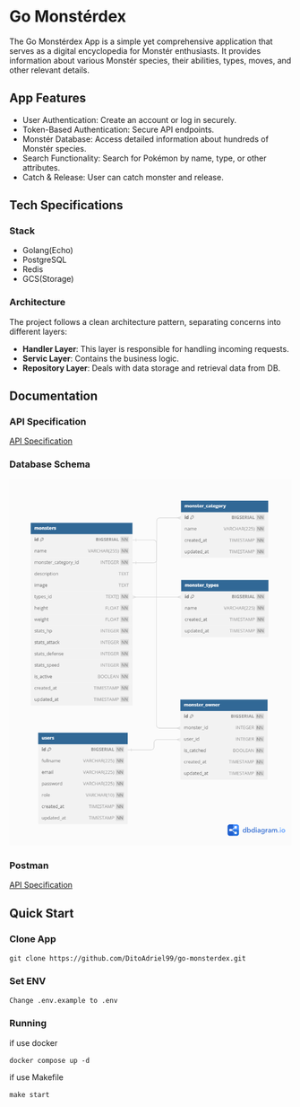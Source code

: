 # Go Monstérdex
The Go Monstérdex App is a simple yet comprehensive application that serves as a digital encyclopedia for Monstér enthusiasts. It provides information about various Monstér species, their abilities, types, moves, and other relevant details.

## App Features
- User Authentication: Create an account or log in securely.
- Token-Based Authentication: Secure API endpoints.
- Monstér Database: Access detailed information about hundreds of Monstér species.
- Search Functionality: Search for Pokémon by name, type, or other attributes.
- Catch & Release: User can catch monster and release.
## Tech Specifications

### Stack
- Golang(Echo)
- PostgreSQL
- Redis
- GCS(Storage)

### Architecture
The project follows a clean architecture pattern, separating concerns into different layers:

- **Handler Layer**: This layer is responsible for handling incoming requests.
- **Servic Layer**: Contains the business logic.
- **Repository Layer**: Deals with data storage and retrieval data from DB.

## Documentation
### API Specification
[API Specification](http://localhost:2000/swagger/index.html)

### Database Schema
![Database Schema](db_schema.png "DB Schema")

### Postman
[API Specification](https://documenter.getpostman.com/view/28576845/2s9YeK4Vfp)

## Quick Start
### Clone App
```
git clone https://github.com/DitoAdriel99/go-monsterdex.git
```
### Set ENV
```
Change .env.example to .env
```
### Running
if use docker
```
docker compose up -d
```
if use Makefile
```
make start
```